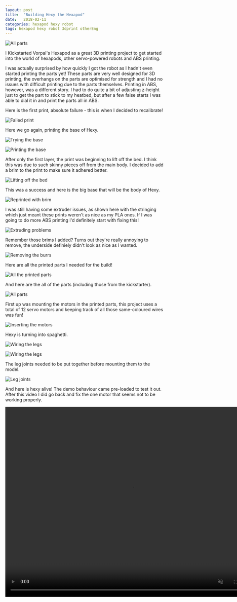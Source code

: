 ```yaml
---
layout: post
title:  "Building Hexy the Hexapod"
date:   2018-02-11
categories: hexapod hexy robot
tags: hexapod hexy robot 3dprint otherEng
---
```


![All parts](/images/hexy/10_knolled.jpg)

I Kickstarted Vorpal's Hexapod as a great 3D printing project to get started into the world of hexapods, other servo-powered robots and ABS printing.

<!--more-->

I was actually surprised by how quickly I got the robot as I hadn't even started printing the parts yet! These parts are very well designed for 3D printing, the overhangs on the parts are optimised for strength and I had no issues with difficult printing due to the parts themselves. Printing in ABS, however, was a different story. I had to do quite a bit of adjusting z-height just to get the part to stick to my heatbed, but after a few false starts I was able to dial it in and print the parts all in ABS.

Here is the first print, absolute failure - this is when I decided to recalibrate!

![Failed print](/images/hexy/01_failed_print.jpg)

Here we go again, printing the base of Hexy.

![Trying the base](/images/hexy/02_first_layer.jpg)

![Printing the base](/images/hexy/03_first_layer.jpg)

After only the first layer, the print was beginning to lift off the bed. I think this was due to such skinny pieces off from the main body. I decided to add a brim to the print to make sure it adhered better.

![Lifting off the bed](/images/hexy/04_lifting.jpg)

This was a success and here is the big base that will be the body of Hexy.

![Reprinted with brim](/images/hexy/05_base.jpg)

I was still having some extruder issues, as shown here with the stringing which just meant these prints weren't as nice as my PLA ones. If I was going to do more ABS printing I'd definitely start with fixing this!

![Extruding problems](/images/hexy/06_extruding_issues.jpg)

Remember those brims I added? Turns out they're really annoying to remove, the underside definiely didn't look as nice as I wanted.

![Removing the burrs](/images/hexy/07_remove_burrs.jpg)

Here are all the printed parts I needed for the build!

![All the printed parts](/images/hexy/08_knolled.jpg)

And here are the all of the parts (including those from the kickstarter).

![All parts](/images/hexy/10_knolled.jpg)

First up was mounting the motors in the printed parts, this project uses a total of 12 servo motors and keeping track of all those same-coloured wires was fun!

![Inserting the motors](/images/hexy/11_motors_inserted.jpg)

Hexy is turning into spaghetti.

![Wiring the legs](/images/hexy/12_motors_mounted.jpg)

![Wiring the legs](/images/hexy/13_motors.jpg)

The leg joints needed to be put together before mounting them to the model.

![Leg joints](/images/hexy/14_joints.jpg)

And here is hexy alive! The demo behaviour came pre-loaded to test it out. After this video I did go back and fix the one motor that seems not to be working properly.

<center>
    <video width="800" height="600" controls muted>
        <source src="{{ site.baseurl }}/images/hexy/Finished_video_small.mp4" type="video/mp4">
        Hexy Final video
    </video>
</center>